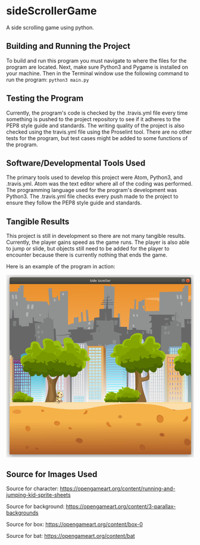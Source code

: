 # sideScrollerGame
A side scrolling game using python.

## Building and Running the Project
To build and run this program you must navigate to where the files for the program are located. Next, make sure Python3 and Pygame is installed on your machine. Then in the Terminal window use the following command to run the program: `python3 main.py`

## Testing the Program
Currently, the program's code is checked by the .travis.yml file every time something is pushed to the project repository to see if it adheres to the PEP8 style guide and standards. The writing quality of the project is also checked using the travis.yml file using the Proselint tool. There are no other tests for the program, but test cases might be added to some functions of the program.

## Software/Developmental Tools Used
The primary tools used to develop this project were Atom, Python3, and .travis.yml. Atom was the text editor where all of the coding was performed. The programming language used for the program's development was Python3. The .travis.yml file checks every push made to the project to ensure they follow the PEP8 style guide and standards.

## Tangible Results
This project is still in development so there are not many tangible results. Currently, the player gains speed as the game runs. The player is also able to jump or slide, but objects still need to be added for the player to encounter because there is currently nothing that ends the game.

Here is an example of the program in action:

![Program in Action](images/example.png)

## Source for Images Used
Source for character: https://opengameart.org/content/running-and-jumping-kid-sprite-sheets

Source for background: https://opengameart.org/content/3-parallax-backgrounds

Source for box: https://opengameart.org/content/box-0

Source for bat: https://opengameart.org/content/bat
